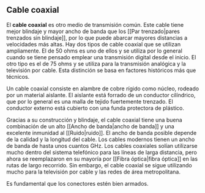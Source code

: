 ##  Cable coaxial
El **cable coaxial** es otro medio de transmisión común. Este cable tiene mejor blindaje y mayor ancho de banda que los [[Par trenzado|pares trenzados sin blindaje]], por lo que puede abarcar mayores distancias a velocidades más altas. Hay dos tipos de cable coaxial que se utilizan ampliamente. El de 50 ohms es uno de ellos y se utiliza por lo general cuando se tiene pensado emplear una transmisión digital desde el inicio. El otro tipo es el de 75 ohms y se utiliza para la transmisión analógica y la televisión por cable. Esta distinción se basa en factores históricos más que técnicos.

Un cable coaxial consiste en alambre de cobre rígido como núcleo, rodeado por un material aislante. El aislante está forrado de un conductor cilíndrico, que por lo general es una malla de tejido fuertemente trenzado. El conductor externo está cubierto con una funda protectora de plástico.

Gracias a su construcción y blindaje, el cable coaxial tiene una buena combinación de un alto [[Ancho de banda|ancho de banda]] y una excelente inmunidad al [[Ruido|ruido]]. El ancho de banda posible depende de la calidad y la longitud del cable. Los cables modernos tienen un ancho de banda de hasta unos cuantos GHz. Los cables coaxiales solían utilizarse mucho dentro del sistema telefónico para las líneas de larga distancia, pero ahora se reemplazaron en su mayoría por [[Fibra óptica|fibra óptica]] en las rutas de largo recorrido. Sin embargo, el cable coaxial se sigue utilizando mucho para la televisión por cable y las redes de área metropolitana.

Es fundamental que los conectores estén bien armados.